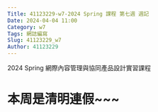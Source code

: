 ```yaml
---
Title: 41123229-w7-2024 Spring 課程 第七週 週記
Date: 2024-04-04 11:00
Category: w7
Tags: 網誌編寫
Slug: 41123229_w7
Author: 41123229
---
```


2024 Spring 網際內容管理與協同產品設計實習課程

<!-- PELICAN_END_SUMMARY -->

# 本周是清明連假~~~